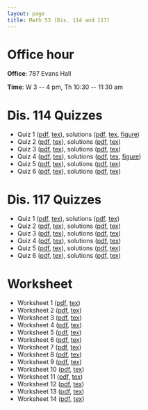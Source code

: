 ```yaml
---
layout: page
title: Math 53 (Dis. 114 and 117)
---
```

# Office hour

**Office**: 787 Evans Hall

**Time**: W 3 -- 4 pm, Th 10:30 -- 11:30 am

# Dis. 114 Quizzes

- Quiz 1 ([pdf](quiz01dis114.pdf), [tex](quiz01dis114.tex)), solutions ([pdf](quiz01dis114sol.pdf), [tex](quiz01dis114.tex), [figure](quiz01dis114solpic.eps))
- Quiz 2 ([pdf](quiz02dis114.pdf), [tex](quiz02dis114.tex)), solutions ([pdf](quiz02dis114sol.pdf), [tex](quiz02dis114.tex))
- Quiz 3 ([pdf](quiz03dis114.pdf), [tex](quiz03dis114.tex)), solutions ([pdf](quiz03dis114sol.pdf), [tex](quiz03dis114.tex))
- Quiz 4 ([pdf](quiz04dis114.pdf), [tex](quiz04dis114.tex)), solutions ([pdf](quiz04dis114sol.pdf), [tex](quiz04dis114.tex), [figure](quiz04dis114solpic.png))
- Quiz 5 ([pdf](quiz05dis114.pdf), [tex](quiz05dis114.tex)), solutions ([pdf](quiz05dis114sol.pdf), [tex](quiz05dis114.tex))
- Quiz 6 ([pdf](quiz06dis114.pdf), [tex](quiz06dis114.tex)), solutions ([pdf](quiz06dis114sol.pdf), [tex](quiz06dis114.tex))

# Dis. 117 Quizzes

- Quiz 1 ([pdf](quiz01dis117.pdf), [tex](quiz01dis117.tex)), solutions ([pdf](quiz01dis117sol.pdf), [tex](quiz01dis117.tex))
- Quiz 2 ([pdf](quiz02dis117.pdf), [tex](quiz02dis117.tex)), solutions ([pdf](quiz02dis117sol.pdf), [tex](quiz02dis117.tex))
- Quiz 3 ([pdf](quiz03dis117.pdf), [tex](quiz03dis117.tex)), solutions ([pdf](quiz03dis117sol.pdf), [tex](quiz03dis117.tex))
- Quiz 4 ([pdf](quiz04dis117.pdf), [tex](quiz04dis117.tex)), solutions ([pdf](quiz04dis117sol.pdf), [tex](quiz04dis117.tex))
- Quiz 5 ([pdf](quiz05dis117.pdf), [tex](quiz05dis117.tex)), solutions ([pdf](quiz05dis117sol.pdf), [tex](quiz05dis117.tex))
- Quiz 6 ([pdf](quiz06dis117.pdf), [tex](quiz06dis117.tex)), solutions ([pdf](quiz06dis117sol.pdf), [tex](quiz06dis117.tex))

# Worksheet

- Worksheet 1 ([pdf](worksheet01.pdf), [tex](worksheet01.tex))
- Worksheet 2 ([pdf](worksheet02.pdf), [tex](worksheet02.tex))
- Worksheet 3 ([pdf](worksheet03.pdf), [tex](worksheet03.tex))
- Worksheet 4 ([pdf](worksheet04.pdf), [tex](worksheet04.tex))
- Worksheet 5 ([pdf](worksheet05.pdf), [tex](worksheet05.tex))
- Worksheet 6 ([pdf](worksheet06.pdf), [tex](worksheet06.tex))
- Worksheet 7 ([pdf](worksheet07.pdf), [tex](worksheet07.tex))
- Worksheet 8 ([pdf](worksheet08.pdf), [tex](worksheet08.tex))
- Worksheet 9 ([pdf](worksheet09.pdf), [tex](worksheet09.tex))
- Worksheet 10 ([pdf](worksheet10.pdf), [tex](worksheet10.tex))
- Worksheet 11 ([pdf](worksheet11.pdf), [tex](worksheet11.tex))
- Worksheet 12 ([pdf](worksheet12.pdf), [tex](worksheet12.tex))
- Worksheet 13 ([pdf](worksheet13.pdf), [tex](worksheet13.tex))
- Worksheet 14 ([pdf](worksheet14.pdf), [tex](worksheet14.tex))
